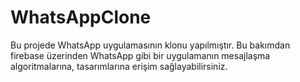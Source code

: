 # WhatsAppClone
Bu projede WhatsApp uygulamasının klonu yapılmıştır.
Bu bakımdan firebase üzerinden WhatsApp gibi bir uygulamanın mesajlaşma algoritmalarına, tasarımlarına erişim sağlayabilirsiniz.
